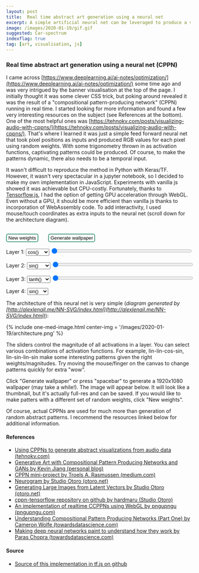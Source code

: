 ```yaml
---
layout: post
title:  Real time abstract art generation using a neural net
excerpt: A simple artificial neural net can be leveraged to produce a variety of visually appealing abstract patterns. For a static image, all that's needed is a random mapping from pixel coordinates to RGB values. Add a cyclical temporal input, and you'll have evolving patterns. For interactivity, just add mouse coordinates as inputs.
image: /images/2020-01-19/gif.gif
suggested: Car-spectrum
indexflag: true
tag: [art, visualisation, js]
---
```


### Real time abstract art generation using a neural net (CPPN)

I came across [https://www.deeplearning.ai/ai-notes/optimization/](https://www.deeplearning.ai/ai-notes/optimization/) some time ago and was very intrigued by the banner visualisation at the top of the page. I initially thought it was some clever CSS trick, but poking around  revealed it was the result of a "compositional pattern-producing network" (CPPN) running in real time. I started looking for more information and found a few very interesting resources on the subject (see References at the bottom). One of the most helpful ones was [https://tehnokv.com/posts/visualizing-audio-with-cppns/](https://tehnokv.com/posts/visualizing-audio-with-cppns/). That's where I learned it was just a simple feed forward neural net that took pixel positions as inputs and produced RGB values for each pixel using random weights. With some trigonometry thrown in as activation functions, captivating patterns could be produced. Of course, to make the patterns dynamic, there also needs to be a temporal input. 

It wasn't difficult to reproduce the method in Python with Keras/TF. However, it wasn't very spectacular in a jupyter notebook, so I decided to make my own implementation in JavaScript. Experiments with vanilla js showed it was achievable but CPU-costly. Fortunately, thanks to [Tensorflow.js](https://js.tensorflow.org/api/latest/), I had the option of getting GPU acceleration through WebGL. Even without a GPU, it should be more efficient than vanilla js thanks to incorporation of WebAssembly code. To add interactivity, I used mouse/touch coordinates as extra inputs to the neural net (scroll down for the architecture diagram).

<script src="https://cdn.jsdelivr.net/npm/@tensorflow/tfjs@1.5.1/dist/tf.min.js"></script>
<script>
{% include abstract-art-cppn.js %}
</script>

<style>
	button {
		display: inline-block;
		margin-top: 1rem;
		background-color: #FCFFFC; 
		color: black; 
		border: 2px solid #449980; 
		border-radius: 5px; 
		padding-top: 2px;
		padding-bottom: 2px;
		padding-left: 4px;
		padding-right: 4px;
	}
	button:hover {
		background-color: #F9FFFA; 
	}
	button:focus {
		outline: none;
	}
	

	@media screen and (max-width: 42em) {
		.inner-wrapper {
			display:block;
			position: relative;
			margin-left:auto;
			margin-right:auto;
			width:90vmin;
		} 
		.slider { width: 50vmin; }
	}		
	@media screen and (min-width: 42em) and (max-width: 64em) {
		.inner-wrapper {
			display:block;
			position: relative;
			margin-left:auto;
			margin-right:auto;width:75vmin;
		}
		.slider { width: 40vmin; }
	}
	@media screen and (min-width: 64em) {
		.inner-wrapper {
			display:block;
			position: relative;
			margin-left:auto;
			margin-right:auto;width:65vmin;
		}
		.slider { width: 30vmin; }
	}


</style>


<div class="canvas-wrapper">
	<canvas id='canvas' class="canvas-wrapped"></canvas>
	<div class = "inner-wrapper">
		<button id='resetButton'>New weights</button>&nbsp;&nbsp;&nbsp;&nbsp;&nbsp;&nbsp;
		<button id='saveImgButton'>Generate wallpaper</button>
		<p><label for="activation1">Layer 1: </label>
			<select id='activation1'>
				<option value="sin">sin()</option>
				<option value="cos" selected>cos()</option>
				<option value="tanh">tanh()</option>
				<option value="lin">linear()</option>
			</select>
			<input type="range" id="magnitude1" min="1" max="2.5" value="1" step="0.01" class="slider">
		</p><p>
			<label for="activation2">Layer 2: </label>
			<select id='activation2'>
				<option value="sin" selected>sin()</option>
				<option value="cos">cos()</option>
				<option value="tanh">tanh()</option>
				<option value="lin">linear()</option>
			</select>
			<input type="range" id="magnitude2" min="1" max="2.5" value="1" step="0.01" class="slider">
		</p><p>
			<label for="activation3">Layer 3: </label>
			<select id='activation3'>
				<option value="sin">sin()</option>
				<option value="cos">cos()</option>
				<option value="tanh" selected>tanh()</option>
				<option value="lin">linear()</option>
			</select>
			<input type="range" id="magnitude3" min="1" max="2.5" value="1" step="0.01" class="slider">
		</p><p>
			<label for="activation4">Layer 4: </label>
			<select id='activation4'>
				<option value="sin" selected>sin()</option>
				<option value="cos">cos()</option>
				<option value="tanh">tanh()</option>
			</select>
		</p>
	</div>
</div> 

<script>
cppn = new abstractANN ({
    canvasID: 'canvas', saveButtonID:'saveImgButton', resetButtonID:'resetButton',
    activationIDs: ['activation1', 'activation2', 'activation3', 'activation4'], 
    magnitudeIDs:['magnitude1', 'magnitude2', 'magnitude3']
});

cppn.start();
</script>

The architecture of this neural net is very simple (*diagram generated by [http://alexlenail.me/NN-SVG/index.html](http://alexlenail.me/NN-SVG/index.html)*):

{% include one-med-image.html center-img = '/images/2020-01-19/architecture.png'  %}

The sliders control the magnitude of all activations in a layer. You can select various combinations of activation functions. For example, lin-lin-cos-sin, lin-sin-lin-sin make some interesting patterns given the right weights/magnitudes. Try moving the mouse/finger on the canvas to change patterns quickly for extra "wow".

<div id="thumbnails"><p>Click "Generate wallpaper" or press "spacebar" to generate a 1920x1080 wallpaper (may take a while!). The image will appear below. It will look like a thumbnail, but it's actually full-res and can be saved. If you would like to make patters with a different set of random weights, click "New weights".</p></div>

Of course, actual CPPNs are used for much more than generation of random abstract patterns. I recommend the resources linked below for additional information.



#### References

- [Using CPPNs to generate abstract visualizations from audio data (tehnokv.com)](https://tehnokv.com/posts/visualizing-audio-with-cppns/)
- [Generative Art with Compositional Pattern Producing Networks and GANs by Kevin Jiang (personal blog)](https://kwj2104.github.io/2018/cppngan/)
- [CPPN mini-project by Troels A. Rasmussen (medium.com)](https://medium.com/@troelsarasmussen/cppn-mini-project-617ac24018e1)
- [Neurogram by Studio Otoro (otoro.net)](http://blog.otoro.net/2015/07/31/neurogram/)
- [Generating Large Images from Latent Vectors by Studio Otoro (otoro.net)](http://blog.otoro.net/2016/04/01/generating-large-images-from-latent-vectors/)
- [cppn-tensorflow repository on github by hardmaru (Studio Otoro)](https://github.com/hardmaru/cppn-tensorflow)
- [An implementation of realtime CCPPNs using WebGL by pngupngu (pngupngu.com)](https://pngupngu.com/#/sketch/realtime-cppn)
- [Understanding Compositional Pattern Producing Networks (Part One) by Cameron Wolfe (towardsdatascience.com)](https://towardsdatascience.com/understanding-compositional-pattern-producing-networks-810f6bef1b88)
- [Making deep neural networks paint to understand how they work by Paras Chopra (towardsdatascience.com)](https://towardsdatascience.com/making-deep-neural-networks-paint-to-understand-how-they-work-4be0901582ee)

#### Source 

- [Source of this implementation in tf.js on github](https://github.com/ex-punctis/abstract-art-cppn)
